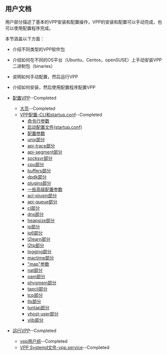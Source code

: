 ## 用户文档

用户部分描述了基本的VPP安装和配置操作，VPP的安装和配置可以手动完成，也可以使用配置程序完成。

本节涵盖以下方面：

* 介绍不同类型的VPP软件包
* 介绍如何在不同的OS平台（Ubuntu，Centos，openSUSE）上手动安装VPP二进制包（binaries）
* 说明如何手动配置，然后运行VPP
* 介绍如何安装，然后使用配置程序配置VPP

* [配置VPP](https://github.com/penybai/vpp-docs/blob/master/Getting-Started/For-Users/Configuring-VPP/Configuring-VPP.md)--Completed
  - [大页](https://github.com/penybai/vpp-docs/blob/master/Getting-Started/For-Users/Configuring-VPP/Huge-Pages.md)--Completed
  - [VPP配置-CLI和startup.conf](https://github.com/penybai/vpp-docs/blob/master/Getting-Started/For-Users/Configuring-VPP/VPP-Configuration-CLI-and-startup.conf.md)--Completed
    - [命令行参数]()
    - [启动配置文件(startup.conf)]()
    - [配置参数]()
    - [unix部分]()
    - [api-trace部分]()
    - [api-segment部分]()
    - [socksvr部分]()
    - [cpu部分]()
    - [buffers部分]()
    - [dpdk部分]()
    - [plugins部分]()
    - [一些高级配置参数]()
    - [acl-plugin部分]()
    - [api-queue部分]()
    - [cj部分]()
    - [dns部分]()
    - [heapsize部分]()
    - [ip部分]()
    - [ip6部分]()
    - [l2learn部分]()
    - [l2tp部分]()
    - [logging部分]()
    - [mactime部分]()
    - ["map"参数]()
    - [nat部分 ]()
    - [oam部分]()
    - [physmem部分]()
    - [tapcli部分]()
    - [tcp部分]()
    - [tls部分]()
    - [tuntap部分]()
    - [vhost-user部分]()
    - [vlib部分]()
* [运行VPP](https://github.com/penybai/vpp-docs/blob/master/Getting-Started/For-Users/Running-VPP/Running-VPP.md)--Completed
  - [vpp用户组](https://github.com/penybai/vpp-docs/blob/master/Getting-Started/For-Users/Running-VPP/Running-VPP.md#vpp用户组)--Completed
  - [VPP Systemd文件-vpp.service](https://github.com/penybai/vpp-docs/blob/master/Getting-Started/For-Users/Running-VPP/Running-VPP.md#VPP-Systemd文件-vpp.service)--Completed
  